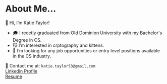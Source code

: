 # About Me...

👋  Hi, I’m Katie Taylor!
- :mortar_board:  I recetly graduated from Old Dominion University with my Bachelor's Degree in CS.
- :kissing_cat:  I’m interested in crptography and kittens.
- :pushpin:  I’m looking for any job opportunities or entry level positions available in the CS industry.

:email:  Contact me at: `katie.taylor53@gmail.com` <br/>
[Linkedin Profile](https://www.linkedin.com/in/katie-taylor-cs/) <br/>
[Resume](https://docs.google.com/document/d/e/2PACX-1vRV3uFRwRjNrAAuVmXWFczjeDDVs9BkfQTs-QkTyp9r-DmzX4-v9lsmUh8dh-Wdg4fj9gE5kysKP5d2/pub) <br/>
